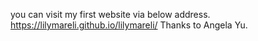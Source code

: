 you can visit my first website via below address.
https://lilymareli.github.io/lilymareli/ 
Thanks to Angela Yu.
